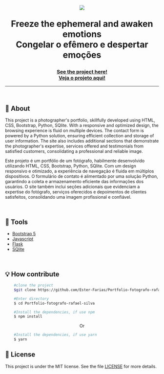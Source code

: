 <h1 align="center">
    <img src="img/Gif%20Index.gif">
    <p>Freeze the ephemeral and awaken emotions<br> 
    Congelar o efêmero e despertar emoções</p>
</h1>
<h3 align="center"><a href="#">See the project here!<br>
Veja o projeto aqui!</a></h3>
<hr>

<br>

## 📸 About
This project is a photographer's portfolio, skillfully developed using HTML, CSS, Bootstrap, Python, SQlite. With a responsive and optimized design, the browsing experience is fluid on multiple devices. The contact form is powered by a Python solution, ensuring efficient collection and storage of user information. The site also includes additional sections that demonstrate the photographer's expertise, services offered and testimonials from satisfied customers, consolidating a professional and reliable image.

Este projeto é um portfólio de um fotógrafo, habilmente desenvolvido utilizando HTML, CSS, Bootstrap, Python, SQlite. Com um design responsivo e otimizado, a experiência de navegação é fluida em múltiplos dispositivos. O formulário de contato é alimentado por uma solução Python, garantindo a coleta e armazenamento eficiente das informações dos usuários. O site também inclui seções adicionais que evidenciam a expertise do fotógrafo, serviços oferecidos e depoimentos de clientes satisfeitos, consolidando uma imagem profissional e confiável.

<br> 

## 🔧 Tools

- [Bootstrap 5](https://getbootstrap.com/docs/5.0/getting-started/introduction/)
- [Javascript](http://www.ecmascript.org/)
- [Flask](https://flask-ptbr.readthedocs.io/en/latest/)
- [SQlite](https://sqlitebrowser.org/about/)

<br>

## 💡 How contribute

```bash
    #clone the project
    $git clone https://github.com/Ester-Farias/Portfolio-fotografo-rafael-silva.git
```

```bash
    #Enter directory
    $ cd Portfolio-fotografo-rafael-silva
```

```bash
    #Install the dependencies, if use npm
    $ npm install
```
<p align="center">Or</p>

```bash
    #Install the dependencies, if use yarn
    $ yarn
```

## 📃 License
This project is under the MIT license. See the file [LICENSE](https://github.com/Ester-Farias/Portfolio-fotografo-rafael-silva/blob/master/LICENSE) for more details.
